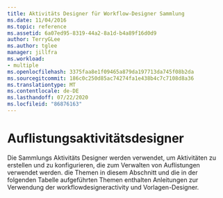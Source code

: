 ```yaml
---
title: Aktivitäts Designer für Workflow-Designer Sammlung
ms.date: 11/04/2016
ms.topic: reference
ms.assetid: 6a07ed95-8319-44a2-8a1d-b4a89f16d0d9
author: TerryGLee
ms.author: tglee
manager: jillfra
ms.workload:
- multiple
ms.openlocfilehash: 3375faa8e1f09465a879da197713da745f08b2da
ms.sourcegitcommit: 186c0c250d85ac74274fa1e438b4c7c7108d8a36
ms.translationtype: MT
ms.contentlocale: de-DE
ms.lasthandoff: 07/22/2020
ms.locfileid: "86876163"
---
```

# <a name="collection-activity-designers"></a>Auflistungsaktivitätsdesigner

Die Sammlungs Aktivitäts Designer werden verwendet, um Aktivitäten zu erstellen und zu konfigurieren, die zum Verwalten von Auflistungen verwendet werden. die Themen in diesem Abschnitt und die in der folgenden Tabelle aufgeführten Themen enthalten Anleitungen zur Verwendung der workflowdesigneractivity und Vorlagen-Designer.